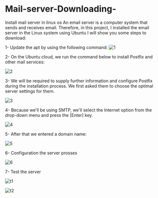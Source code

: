 # Mail-server-Downloading-
Install mail server  in linux os 
An email server is a computer system that sends and receives email. Therefore, in this project, I installed the email server in the Linux system using Ubuntu
I will show you some steps to download:

1- Update the apt by using the following command:
![1](https://user-images.githubusercontent.com/95036158/226746514-95e36650-e684-4916-be91-8082a74e36bf.jpg)



2- On the Ubuntu cloud, we run the command below to install Postfix and other mail services:


![2](https://user-images.githubusercontent.com/95036158/226746622-8d50995f-89db-4d90-89fd-09a50ce664df.jpg)

3- We will be required to supply further information and configure Postfix during the 
installation process. We first asked them to choose the optimal server settings for them.



![3](https://user-images.githubusercontent.com/95036158/226746764-54c18f67-20a8-402f-8b8e-1b86beae98f2.jpg)



4- Because we'll be using SMTP, we'll select the Internet option from the drop-down menu and press the [Enter] key.


![4](https://user-images.githubusercontent.com/95036158/226746950-d6ff9885-f35e-4cbc-9806-0e3ddc0abfd3.jpg)



5- After that we entered a domain name:

![5](https://user-images.githubusercontent.com/95036158/226747118-d475a133-6f3b-48f3-9418-fdd14af173e8.jpg)



6- Configuration the server prosses


![6](https://user-images.githubusercontent.com/95036158/226747263-e78ef121-e777-4f95-a770-c363bc59c145.jpg)


7- Test the server


![t1](https://user-images.githubusercontent.com/95036158/226747350-82d70aa5-62e2-4a16-90a2-be9be5fe09cb.jpg)

![t2](https://user-images.githubusercontent.com/95036158/226747353-af20b356-9c53-40c4-b204-b3b8f68202b4.jpg)
